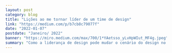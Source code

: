 ```yaml
---
layout: post
category: blog
title: "Lições ao me tornar líder de um time de design"
link: "https://medium.com/p/b7cb8c79077f"
date: "2022-01-07"
postdate: "Janeiro/ 2022"
banner: "https://miro.medium.com/max/700/1*YAetsso_yLvHpWIut_MF4g.jpeg"
summary: "Como a liderança de design pode mudar o cenário do design no momento de fragilidade, virando o jogo e trazendo o Design para o centro das decisões"
---
```

